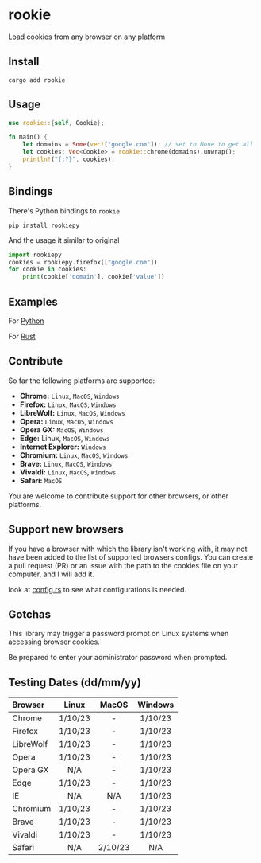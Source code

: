 # rookie
Load cookies from any browser on any platform

## Install
```shell
cargo add rookie
```

## Usage
```rust
use rookie::{self, Cookie};

fn main() {
    let domains = Some(vec!["google.com"]); // set to None to get all
    let cookies: Vec<Cookie> = rookie::chrome(domains).unwrap();
    println!("{:?}", cookies);
}
```


## Bindings
There's Python bindings to `rookie`
```shell
pip install rookiepy
```
And the usage it similar to original
```python
import rookiepy
cookies = rookiepy.firefox(["google.com"])
for cookie in cookies:
    print(cookie['domain'], cookie['value'])
```

## Examples
For [Python](https://github.com/thewh1teagle/rookie/tree/main/examples)

For [Rust](https://github.com/thewh1teagle/rookie/tree/main/rookie-rs/examples)

## Contribute
So far the following platforms are supported:

* **Chrome:** `Linux`, `MacOS`, `Windows`
* **Firefox:** `Linux`, `MacOS`, `Windows`
* **LibreWolf:** `Linux`, `MacOS`, `Windows`
* **Opera:** `Linux`, `MacOS`, `Windows`
* **Opera GX:** `MacOS`, `Windows`
* **Edge:** Linux, `MacOS`, `Windows`
* **Internet Explorer:** `Windows`
* **Chromium:** `Linux`, `MacOS`, `Windows`
* **Brave:** `Linux`, `MacOS`, `Windows`
* **Vivaldi:** `Linux`, `MacOS`, `Windows`
* **Safari:** `MacOS`

You are welcome to contribute support for other browsers, or other platforms.

## Support new browsers
If you have a browser with which the library isn't working with, it may not have been added to the list of supported browsers configs. You can create a pull request (PR) or an issue with the path to the cookies file on your computer, and I will add it.

look at [config.rs](https://github.com/thewh1teagle/rookie/blob/main/rookie-rs/src/config.rs) to see what configurations is needed.

## Gotchas

This library may trigger a password prompt on Linux systems when accessing browser cookies. 

Be prepared to enter your administrator password when prompted.

## Testing Dates  (dd/mm/yy)

Browser  |  Linux   |  MacOS   | Windows  |
:------  | :------: | :------: | :------: |
Chrome   | 1/10/23  |    -     |  1/10/23 |
Firefox  | 1/10/23  |    -     |  1/10/23 |
LibreWolf| 1/10/23  |    -     |  1/10/23 |
Opera    | 1/10/23  |    -     |  1/10/23 |
Opera GX |   N/A    |    -     |  1/10/23 |
Edge     | 1/10/23  |    -     |  1/10/23 |
IE       |   N/A    |   N/A    |  1/10/23 |
Chromium | 1/10/23  |    -     |  1/10/23 |
Brave    | 1/10/23  |    -     |  1/10/23 |
Vivaldi  | 1/10/23  |    -     |  1/10/23 |
Safari   |   N/A    |  2/10/23 |    N/A   |
